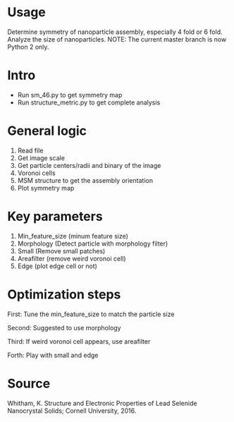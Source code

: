 # Usage 
  Determine symmetry of nanoparticle assembly, especially 4 fold or 6 fold. Analyze the size of nanoparticles.
  NOTE: The current master branch is now Python 2 only. 

# Intro 
* Run sm_46.py to get symmetry map
* Run structure_metric.py to get complete analysis

# General logic 
1. Read file 
1. Get image scale 
1. Get particle centers/radii and binary of the image 
1. Voronoi cells
1. MSM structure to get the assembly orientation
1. Plot symmetry map

# Key parameters
1. Min_feature_size (minum feature size)
1. Morphology (Detect particle with morphology filter)
1. Small (Remove small patches)
1. Areafilter (remove weird voronoi cell)
1. Edge (plot edge cell or not)

# Optimization steps 
First: Tune the min_feature_size to match the particle size 
 
Second: Suggested to use morphology

Third: If weird voronoi cell appears, use areafilter 

Forth: Play with small and edge 

# Source
Whitham, K. Structure and Electronic Properties of Lead Selenide Nanocrystal Solids; Cornell University, 2016.
 


